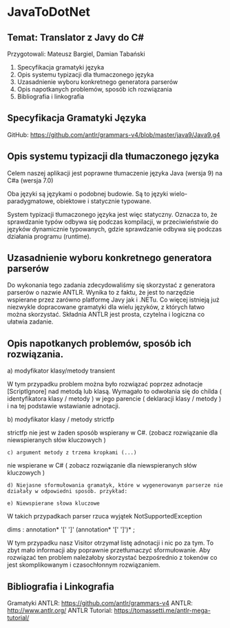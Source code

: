 # JavaToDotNet
## Temat: Translator z Javy do C#
Przygotowali: Mateusz Bargiel, Damian Tabański

1. Specyfikacja gramatyki języka
2. Opis systemu typizacji dla tłumaczonego języka
3. Uzasadnienie wyboru konkretnego generatora parserów
4. Opis napotkanych problemów, sposób ich rozwiązania
5. Bibliografia i linkografia


## Specyfikacja Gramatyki Języka

GitHub: https://github.com/antlr/grammars-v4/blob/master/java9/Java9.g4

## Opis systemu typizacji dla tłumaczonego języka

Celem naszej aplikacji jest poprawne tłumaczenie języka Java (wersja 9) na C#a (wersja 7.0)

Oba języki są językami o podobnej budowie. Są to języki wielo-paradygmatowe, obiektowe i statycznie typowane.

System typizacji tłumaczonego języka jest więc statyczny. Oznacza to, że sprawdzanie typów odbywa się podczas kompilacji, w przeciwieństwie do języków dynamicznie typowanych, gdzie sprawdzanie odbywa się podczas działania programu (runtime).

## Uzasadnienie wyboru konkretnego generatora parserów

Do wykonania tego zadania zdecydowaliśmy się skorzystać z generatora parserów o nazwie ANTLR. Wynika to z faktu, że jest to narzędzie wspierane przez zarówno platformę Javy jak i .NETu. Co więcej istnieją już niezwykle dopracowane gramatyki dla wielu języków, z których łatwo można skorzystać. Składnia ANTLR jest prosta, czytelna i logiczna co ułatwia zadanie.

## Opis napotkanych problemów, sposób ich rozwiązania.

  a) modyfikator klasy/metody transient

W tym przypadku problem można było rozwiązać poprzez adnotacje [ScriptIgnore] nad metodą lub klasą. Wymagało to odwołania się do childa ( identyfikatora klasy / metody ) w jego parencie ( deklaracji klasy / metody ) i  na tej podstawie wstawianie adnotacji.

  b) modyfikator klasy / metody strictfp

strictfp nie jest w żaden sposób wspierany w C#. (zobacz rozwiązanie dla niewspieranych słów kluczowych )

	c) argument metody z trzema kropkami (...)

nie wspierane w C# ( zobacz rozwiązanie dla niewspieranych słów kluczowych )

	d) Niejasne sformułowania gramatyk, które w wygenerowanym parserze nie działały w odpowiedni sposób. przykład:

	e) Niewspierane słowa kluczowe

W takich przypadkach parser rzuca wyjątek NotSupportedException

dims
  :  annotation* '[' ']' (annotation* '[' ']')*
  ;

W tym przypadku nasz Visitor otrzymał listę adnotacji i nic po za tym. To zbyt mało informacji aby poprawnie przetłumaczyć sformułowanie. Aby rozwiązać ten problem należałoby skorzystać bezpośrednio z tokenów co jest skomplikowanym i czasochłonnym rozwiązaniem.

## Bibliografia i Linkografia

Gramatyki ANTLR: https://github.com/antlr/grammars-v4
ANTLR: http://www.antlr.org/
ANTLR Tutorial: https://tomassetti.me/antlr-mega-tutorial/



    
